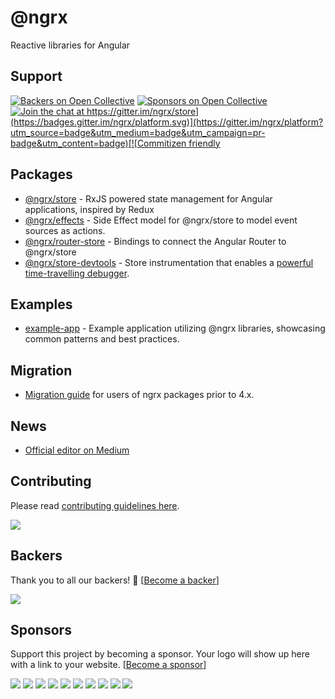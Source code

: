 # @ngrx

Reactive libraries for Angular

## Support

[![Backers on Open Collective](https://opencollective.com/ngrx/backers/badge.svg)](#backers) [![Sponsors on Open Collective](https://opencollective.com/ngrx/sponsors/badge.svg)](#sponsors) [![Join the chat at https://gitter.im/ngrx/store](https://badges.gitter.im/ngrx/platform.svg)](https://gitter.im/ngrx/platform?utm_source=badge&utm_medium=badge&utm_campaign=pr-badge&utm_content=badge)[![Commitizen friendly](https://img.shields.io/badge/commitizen-friendly-brightgreen.svg)](http://commitizen.github.io/cz-cli/)


## Packages

- [@ngrx/store](./docs/store/README.md) - RxJS powered state management for Angular applications, inspired by Redux  
- [@ngrx/effects](./docs/effects/README.md) - Side Effect model for @ngrx/store to model event sources as actions.   
- [@ngrx/router-store](./docs/router-store/README.md) - Bindings to connect the Angular Router to @ngrx/store  
- [@ngrx/store-devtools](./docs/store-devtools/README.md) - Store instrumentation that enables a
[powerful time-travelling debugger](https://chrome.google.com/webstore/detail/redux-devtools/lmhkpmbekcpmknklioeibfkpmmfibljd?hl=en).

## Examples
- [example-app](./example-app/README.md) - Example application utilizing @ngrx libraries, showcasing common patterns and best practices.

## Migration
- [Migration guide](./MIGRATION.md) for users of ngrx packages prior to 4.x.

## News
- [Official editor on Medium](https://medium.com/ngrx)

## Contributing
Please read [contributing guidelines here](./CONTRIBUTING.md).

<a href="https://github.com/ngrx/platform/graphs/contributors"><img src="https://opencollective.com/ngrx/contributors.svg?width=890" /></a>


## Backers

Thank you to all our backers! 🙏 [[Become a backer](https://opencollective.com/ngrx#backer)]

<a href="https://opencollective.com/ngrx#backers" target="_blank"><img src="https://opencollective.com/ngrx/backers.svg?width=890"></a>


## Sponsors

Support this project by becoming a sponsor. Your logo will show up here with a link to your website. [[Become a sponsor](https://opencollective.com/ngrx#sponsor)]

<a href="https://opencollective.com/ngrx/sponsor/0/website" target="_blank"><img src="https://opencollective.com/ngrx/sponsor/0/avatar.svg"></a>
<a href="https://opencollective.com/ngrx/sponsor/1/website" target="_blank"><img src="https://opencollective.com/ngrx/sponsor/1/avatar.svg"></a>
<a href="https://opencollective.com/ngrx/sponsor/2/website" target="_blank"><img src="https://opencollective.com/ngrx/sponsor/2/avatar.svg"></a>
<a href="https://opencollective.com/ngrx/sponsor/3/website" target="_blank"><img src="https://opencollective.com/ngrx/sponsor/3/avatar.svg"></a>
<a href="https://opencollective.com/ngrx/sponsor/4/website" target="_blank"><img src="https://opencollective.com/ngrx/sponsor/4/avatar.svg"></a>
<a href="https://opencollective.com/ngrx/sponsor/5/website" target="_blank"><img src="https://opencollective.com/ngrx/sponsor/5/avatar.svg"></a>
<a href="https://opencollective.com/ngrx/sponsor/6/website" target="_blank"><img src="https://opencollective.com/ngrx/sponsor/6/avatar.svg"></a>
<a href="https://opencollective.com/ngrx/sponsor/7/website" target="_blank"><img src="https://opencollective.com/ngrx/sponsor/7/avatar.svg"></a>
<a href="https://opencollective.com/ngrx/sponsor/8/website" target="_blank"><img src="https://opencollective.com/ngrx/sponsor/8/avatar.svg"></a>
<a href="https://opencollective.com/ngrx/sponsor/9/website" target="_blank"><img src="https://opencollective.com/ngrx/sponsor/9/avatar.svg"></a>


